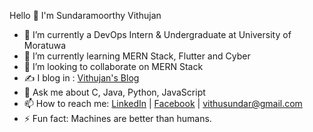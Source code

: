 Hello 👋 I'm Sundaramoorthy Vithujan

- 🔭 I’m currently a DevOps Intern & Undergraduate at University of Moratuwa
- 🌱 I’m currently learning MERN Stack, Flutter and Cyber
- 👯 I’m looking to collaborate on MERN Stack
- :writing_hand: I blog in : [Vithujan's Blog](https://vithujan.medium.com/)
- 💬 Ask me about C, Java, Python, JavaScript
- 📫 How to reach me: [LinkedIn](https://www.linkedin.com/in/vithujan/) | [Facebook](https://www.facebook.com/vithusundar) | vithusundar@gmail.com
- ⚡ Fun fact: Machines are better than humans.
